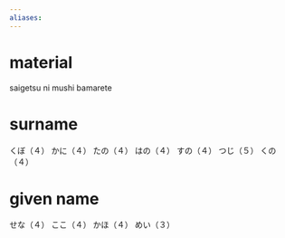 ```yaml
---
aliases:
---
```

# material
saigetsu ni mushi bamarete
# surname
くぼ（４）
かに（４）
たの（４）
はの（４）
すの（４）
つじ（５）
くの（４）
# given name
せな（４）
ここ（４）
かほ（４）
めい（３）